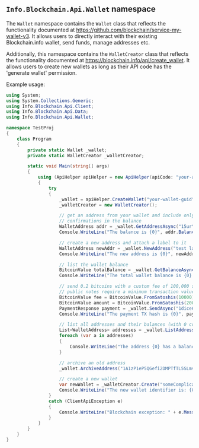 ## `Info.Blockchain.Api.Wallet` namespace

The `Wallet` namespace contains the `Wallet` class that reflects the functionality documented at https://github.com/blockchain/service-my-wallet-v3. It allows users to directly interact with their existing Blockchain.info wallet, send funds, manage addresses etc.

Additionally, this namespace contains the `WalletCreator` class that reflects the functionality documented at https://blockchain.info/api/create_wallet. It allows users to create new wallets as long as their API code has the 'generate wallet' permission.

Example usage:

```csharp
using System;
using System.Collections.Generic;
using Info.Blockchain.Api.Client;
using Info.Blockchain.Api.Data;
using Info.Blockchain.Api.Wallet;

namespace TestProj
{
    class Program
    {
        private static Wallet _wallet;
        private static WalletCreator _walletCreator;

        static void Main(string[] args)
        {
            using (ApiHelper apiHelper = new ApiHelper(apiCode: "your-api-code", serviceUrl: "url-to-service-my-wallet-v3"))
            {
                try
                {
                    _wallet = apiHelper.CreateWallet("your-wallet-guid", "your-wallet-password");
                    _walletCreator = new WalletCreator();

                    // get an address from your wallet and include only transactions with up to 3
                    // confirmations in the balance
                    WalletAddress addr = _wallet.GetAddressAsync("15urYnyeJe3gwbGJ74wcX89Tz7ZtsFDVew", 3).Result;
                    Console.WriteLine("The balance is {0}", addr.Balance);

                    // create a new address and attach a label to it
                    WalletAddress newAddr = _wallet.NewAddress("test label 123").Result;
                    Console.WriteLine("The new address is {0}", newAddr.AddressStr);

                    // list the wallet balance
                    BitcoinValue totalBalance = _wallet.GetBalanceAsync().Result;
                    Console.WriteLine("The total wallet balance is {0} BTC", totalBalance.GetBtc());

                    // send 0.2 bitcoins with a custom fee of 100,000 satoshis and a note
                    // public notes require a minimum transaction value of 0.005 BTC
                    BitcoinValue fee = BitcoinValue.FromSatoshis(10000);
                    BitcoinValue amount = BitcoinValue.FromSatoshis(20000000);
                    PaymentResponse payment = _wallet.SendAsync("1dice6YgEVBf88erBFra9BHf6ZMoyvG88", amount, fee: fee, note: "Amazon payment").Result;
                    Console.WriteLine("The payment TX hash is {0}", payment.TxHash);

                    // list all addresses and their balances (with 0 confirmations)
                    List<WalletAddress> addresses = _wallet.ListAddressesAsync(0).Result;
                    foreach (var a in addresses)
                    {
                        Console.WriteLine("The address {0} has a balance of {1}", a.AddressStr, a.Balance);
                    }

                    // archive an old address
                    _wallet.ArchiveAddress("1A1zP1eP5QGefi2DMPTfTL5SLmv7DivfNa").Wait();

                    // create a new wallet
                    var newWallet = _walletCreator.Create("someComplicated123Password", "8fd2335e-720c-442b-9694-83bdd2983cc9").Result;
                    Console.WriteLine("The new wallet identifier is: {0}", newWallet.Identifier);
                }
                catch (ClientApiException e)
                {
                    Console.WriteLine("Blockchain exception: " + e.Message);
                }
            }
        }
    }
}
```
